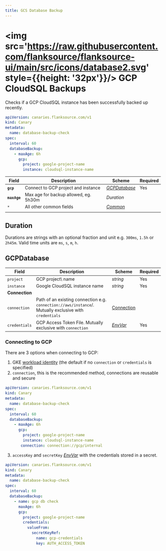 ```yaml
---
title: GCS Database Backup
---
```


# <img src='<https://raw.githubusercontent.com/flanksource/flanksource-ui/main/src/icons/database2.svg>' style={{height: '32px'}}/> GCP CloudSQL Backups

Checks if a GCP CloudSQL instance has been successfully backed up recently.

```yaml title="gcp-database.yaml"
apiVersion: canaries.flanksource.com/v1
kind: Canary
metadata:
  name: database-backup-check
spec:
  interval: 60
  databaseBackup:
    - maxAge: 6h
      gcp:
        project: google-project-name
        instance: cloudsql-instance-name
```

| Field | Description | Scheme | Required |
| ----- | ----------- | ------ | -------- |
| **`gcp`** | Connect to GCP project and instance | [*GCPDatabase*](#gcpdatabase) | Yes |
| **`maxAge`** | Max age for backup allowed, eg. 5h30m | *Duration* |  |
| `*` | All other common fields | [*Common*](common) | |
|  |  |  | |

## Duration

Durations are strings with an optional fraction and unit e.g.  `300ms`, `1.5h` or `2h45m`. Valid time units are `ms`, `s`, `m`, `h`.

## GCPDatabase

| Field | Description | Scheme | Required |
| ----- | ----------- | ------ | -------- |
| `project` | GCP project\ name | *string* | Yes |
| `instance` | Google CloudSQL instance name | *string* | Yes |
| **Connection** |  |  |  |
| `connection` | Path of an existing connection e.g. `connection://aws/instance`/. Mutually exclusive with `credentials` <br/> <Commercial/> | [Connection](../../concepts/connections) |  |
| `credentials` | GCP Access Token File. Mutually exclusive with `connection` | [*EnvVar*](../../concepts/authentication/#envvar) | Yes |

### Connecting to GCP

There are 3 options when connecting to GCP:

1. GKE [workload identity](https://cloud.google.com/kubernetes-engine/docs/how-to/workload-identity) (the default if no `connection` or `credentials` is specified)
2. `connection`, this is the recommended method, connections are reusable and secure

```yaml title="aws-connection.yaml"
apiVersion: canaries.flanksource.com/v1
kind: Canary
metadata:
  name: database-backup-check
spec:
  interval: 60
  databaseBackup:
    - maxAge: 6h
      gcp:
        project: google-project-name
        instance: cloudsql-instance-name
       connection: connection://gcp/internal
```

3. `accessKey` and `secretKey` [*EnvVar*](../../concepts/authentication/#envvar) with the credentials stored in a secret.

```yaml title="aws.yaml"
apiVersion: canaries.flanksource.com/v1
kind: Canary
metadata:
  name: database-backup-check
spec:
  interval: 60
  databaseBackup:
    - name: gcp db check
      maxAge: 6h
      gcp:
        project: google-project-name
        credentials:
          valueFrom:
            secretKeyRef:
              name: gcp-credentials
              key: AUTH_ACCESS_TOKEN

```
